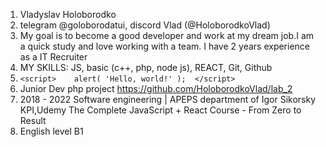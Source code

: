 1. Vladyslav Holoborodko
2. telegram @goloborodatui, discord Vlad (@HoloborodkoVlad)
3. My goal is to become a good developer and work at my dream job.I am a quick study and love working with a team. I have 2 years experience as a IT Recruiter
4. MY SKILLS: JS, basic (c++, php, node js), REACT, Git, Github  
5. ``` <script>    alert( 'Hello, world!' );  </script> ```
6. Junior Dev php project https://github.com/HoloborodkoVlad/lab_2
7. 2018 - 2022 Software engineering | APEPS department of Igor Sikorsky KPI,Udemy The Complete JavaScript + React Course - From Zero to Result
8. English level B1 
